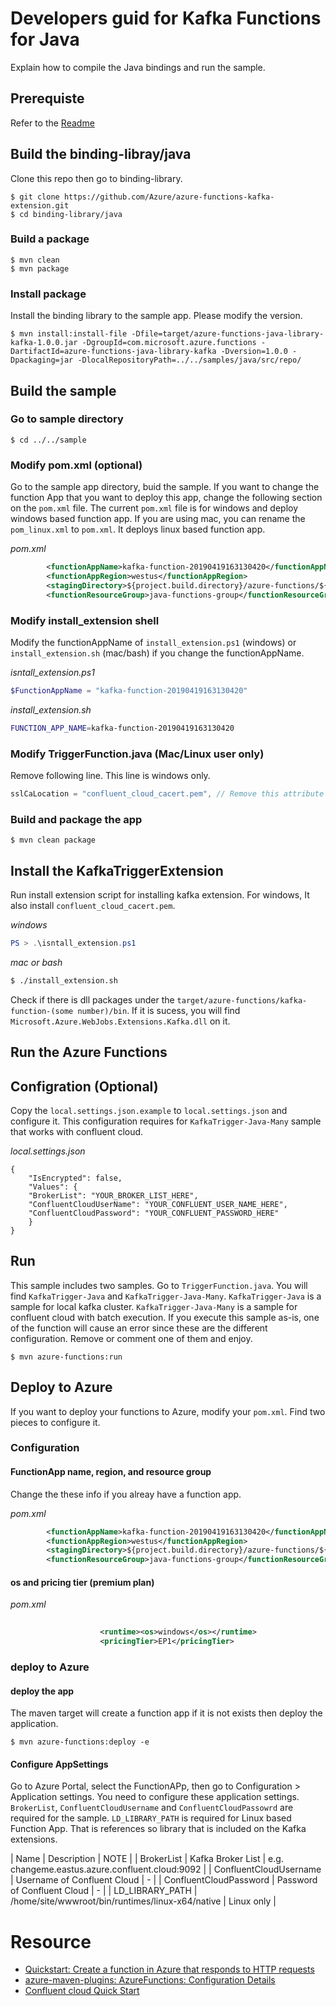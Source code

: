 # Developers guid for Kafka Functions for Java

Explain how to compile the Java bindings and run the sample. 

## Prerequiste 

Refer to the [Readme](https://github.com/Azure/azure-functions-kafka-extension/tree/master/binding-library/java)

## Build the binding-libray/java

Clone this repo then go to binding-library. 

```
$ git clone https://github.com/Azure/azure-functions-kafka-extension.git
$ cd binding-library/java
```

### Build a package 

```
$ mvn clean 
$ mvn package
```

### Install package 

Install the binding library to the sample app. Please modify the version.

```
$ mvn install:install-file -Dfile=target/azure-functions-java-library-kafka-1.0.0.jar -DgroupId=com.microsoft.azure.functions -DartifactId=azure-functions-java-library-kafka -Dversion=1.0.0 -Dpackaging=jar -DlocalRepositoryPath=../../samples/java/src/repo/
```

## Build the sample 

### Go to sample directory

```
$ cd ../../sample
```

### Modify pom.xml (optional)

Go to the sample app directory, buid the sample. If you want to change the function App that you want to deploy this app, change the following section on the `pom.xml` file. The current `pom.xml` file is for windows and deploy windows based function app. If you are using mac, you can rename the `pom_linux.xml` to `pom.xml`. It deploys linux based function app.

_pom.xml_  

```xml
        <functionAppName>kafka-function-20190419163130420</functionAppName>
        <functionAppRegion>westus</functionAppRegion>
        <stagingDirectory>${project.build.directory}/azure-functions/${functionAppName}</stagingDirectory>
        <functionResourceGroup>java-functions-group</functionResourceGroup>
```

### Modify install_extension shell

Modify the functionAppName of `install_extension.ps1` (windows) or `install_extension.sh` (mac/bash) if you change the functionAppName. 

_isntall_extension.ps1_

```powershell
$FunctionAppName = "kafka-function-20190419163130420"
```

_install_extension.sh_

```bash
FUNCTION_APP_NAME=kafka-function-20190419163130420
```

### Modify TriggerFunction.java (Mac/Linux user only)

Remove following line. This line is windows only. 

```java                 
sslCaLocation = "confluent_cloud_cacert.pem", // Remove this attribute for Linux/Mac users.
```

### Build and package the app

```
$ mvn clean package
```

## Install the KafkaTriggerExtension 

Run install extension script for installing kafka extension. For windows, It also install `confluent_cloud_cacert.pem`. 

_windows_

```powershell
PS > .\isntall_extension.ps1
```

_mac or bash_

```bash
$ ./install_extension.sh
```

Check if there is dll packages under the `target/azure-functions/kafka-function-(some number)/bin`. If it is sucess, you will find `Microsoft.Azure.WebJobs.Extensions.Kafka.dll` on it. 

## Run the Azure Functions

## Configration (Optional)
Copy the `local.settings.json.example` to `local.settings.json` and configure it. This configuration requires for `KafkaTrigger-Java-Many` sample that works with confluent cloud. 

_local.settings.json_
```
{
    "IsEncrypted": false,
    "Values": {
    "BrokerList": "YOUR_BROKER_LIST_HERE",
    "ConfluentCloudUserName": "YOUR_CONFLUENT_USER_NAME_HERE",
    "ConfluentCloudPassword": "YOUR_CONFLUENT_PASSWORD_HERE"
    }
}
```

## Run 

This sample includes two samples. Go to `TriggerFunction.java`. You will find `KafkaTrigger-Java` and `KafkaTrigger-Java-Many`. `KafkaTrigger-Java` is a sample for local kafka cluster. `KafkaTrigger-Java-Many` is a sample for confluent cloud with batch execution. If you execute this sample as-is, one of the function will cause an error since these 
are the different configuration. Remove or comment one of them and enjoy. 

```
$ mvn azure-functions:run
```

## Deploy to Azure

If you want to deploy your functions to Azure, modify your `pom.xml`. Find two pieces to configure it. 

### Configuration 

#### FunctionApp name, region, and resource group

Change the these info if you alreay have a function app. 

_pom.xml_

```xml
        <functionAppName>kafka-function-20190419163130420</functionAppName>
        <functionAppRegion>westus</functionAppRegion>
        <stagingDirectory>${project.build.directory}/azure-functions/${functionAppName}</stagingDirectory>
        <functionResourceGroup>java-functions-group</functionResourceGroup>
```

#### os and pricing tier (premium plan)

_pom.xml_

```xml
 
                    <runtime><os>windows</os></runtime>
                    <pricingTier>EP1</pricingTier>
```

### deploy to Azure

#### deploy the app
The maven target will create a function app if it is not exists then deploy the application. 

```
$ mvn azure-functions:deploy -e
```

#### Configure AppSettings 

Go to Azure Portal, select the FunctionAPp, then go to Configuration > Application settings. You need to configure these application settings. `BrokerList`, `ConfluentCloudUsername` and `ConfluentCloudPassowrd` are required for the sample. 
`LD_LIBRARY_PATH` is required for Linux based Function App. That is references so library that is included on the Kafka extensions. 

| Name | Description | NOTE |
| BrokerList | Kafka Broker List | e.g. changeme.eastus.azure.confluent.cloud:9092 |
| ConfluentCloudUsername | Username of Confluent Cloud | - |
| ConfluentCloudPassword | Password of Confluent Cloud | - |
| LD_LIBRARY_PATH | /home/site/wwwroot/bin/runtimes/linux-x64/native | Linux only |
# Resource

* [Quickstart: Create a function in Azure that responds to HTTP requests](https://docs.microsoft.com/en-us/azure/azure-functions/functions-create-first-azure-function-azure-cli?pivots=programming-language-java&tabs=bash%2Cbrowser)
* [azure-maven-plugins: AzureFunctions: Configuration Details](https://github.com/microsoft/azure-maven-plugins/wiki/Azure-Functions:-Configuration-Details)
* [Confluent cloud Quick Start](https://docs.confluent.io/current/quickstart/cloud-quickstart/index.html#cloud-quickstart)

